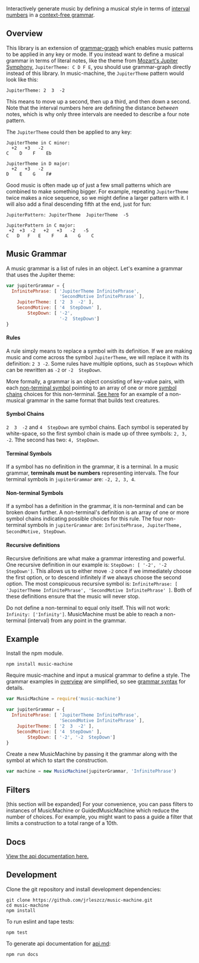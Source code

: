 Interactively generate music by defining a musical style in terms of [interval numbers](https://en.wikipedia.org/wiki/Interval_(music)#Number) in a [context-free grammar](https://en.wikipedia.org/wiki/Context-free_grammar).

## Overview

This library is an extension of [grammar-graph](https://www.npmjs.com/package/grammar-graph) which enables music patterns to be applied in any key or mode. If you instead want to define a musical grammar in terms of literal notes, like the theme from [Mozart's Jupiter Symphony](https://www.youtube.com/watch?v=SiX3z_fOR5k), `JupiterTheme: C D F E`, you should use grammar-graph directly instead of this library. In music-machine, the `JupiterTheme` pattern would look like this:
```
JupiterTheme: 2  3  -2
```
This means to move up a second, then up a third, and then down a second. Note that the interval numbers here are defining the distance *between* notes, which is why only three intervals are needed to describe a four note pattern.

The `JupiterTheme` could then be applied to any key:
```
JupiterTheme in C minor:
  +2   +3   -2
C    D    F    Eb

JupiterTheme in D major:
  +2   +3   -2
D    E    G    F#
```

Good music is often made up of just a few small patterns which are combined to make something bigger. For example, repeating `JupiterTheme` twice makes a nice sequence, so we might define a larger pattern with it. I will also add a final descending fifth at the end, just for fun:
```
JupiterPattern: JupiterTheme  JupiterTheme  -5

JupiterPattern in C major:
 +2  +3  -2   +2   +3   -2   -5
C   D   F   E    F    A    G    C
```



## Music Grammar
A music grammar is a list of rules in an object. Let's examine a grammar that uses the Jupiter theme:
```js
var jupiterGrammar = {
  InfinitePhrase: [ 'JupiterTheme InfinitePhrase',
                    'SecondMotive InfinitePhrase' ],
    JupiterTheme: [ '2  3  -2' ],
    SecondMotive: [ '4  StepDown' ],
        StepDown: [ '-2',
                    '-2  StepDown']
}
```

#### Rules
A rule simply means to replace a symbol with its definition. If we are making music and come across the symbol `JupiterTheme`, we will replace it with its definition: `2 3 -2`. Some rules have multiple options, such as `StepDown` which can be rewritten as `-2` or `-2  StepDown`.

More formally, a grammar is an object consisting of key-value pairs, with each [non-terminal symbol](https://github.com/jrleszcz/music-machine#non-terminal-symbols) pointing to an array of one or more [symbol chains](https://github.com/jrleszcz/music-machine#symbol-chains) choices for this non-terminal. [See here](https://github.com/jrleszcz/grammar-graph#grammar) for an example of a non-musical grammar in the same format that builds text creatures.

#### Symbol Chains
`2  3  -2` and `4  StepDown` are symbol chains. Each symbol is seperated by white-space, so the first symbol chain is made up of three symbols: `2, 3, -2`. Tthe second has two: `4, StepDown`.

#### Terminal Symbols
If a symbol has no definition in the grammar, it is a terminal. In a music grammar, **terminals must be numbers** representing intervals. The four terminal symbols in `jupiterGrammar` are: `-2, 2, 3, 4`.

#### Non-terminal Symbols
If a symbol has a definition in the grammar, it is non-terminal and can be broken down further. A non-terminal's definition is an array of one or more symbol chains indicating possible choices for this rule. The four non-terminal symbols in `jupiterGrammar` are: `InfinitePhrase, JupiterTheme, SecondMotive, StepDown`.

#### Recursive definitions
Recursive definitions are what make a grammar interesting and powerful. One recursive definition in our example is: `StepDown: [ '-2', '-2  StepDown']`. This allows us to either move `-2` once if we immediately choose the first option, or to descend infinitely if we always choose the second option. The most conspicuous recursive symbol is: `InfinitePhrase: [ 'JupiterTheme InfinitePhrase', 'SecondMotive InfinitePhrase' ]`.  Both of these definitions ensure that the music will never stop.

Do not define a non-terminal to equal only itself.  This will not work: `Infinity: ['Infinity']`. MusicMachine must be able to reach a non-terminal (interval) from any point in the grammar.


## Example

Install the npm module.
```
npm install music-machine
```

Require music-machine and input a musical grammar to define a style. The grammar examples in [overview](https://github.com/jrleszcz/music-machine#overview) are simplified, so see [grammar syntax](https://github.com/jrleszcz/grammar-graph#grammar) for details.
```js
var MusicMachine = require('music-machine')

var jupiterGrammar = {
  InfinitePhrase: [ 'JupiterTheme InfinitePhrase',
                    'SecondMotive InfinitePhrase' ],
    JupiterTheme: [ '2  3  -2' ],
    SecondMotive: [ '4  StepDown' ],
        StepDown: [ '-2', '-2  StepDown']
}
```
Create a new MusicMachine by passing it the grammar along with the symbol at which to start the construction.
```js
var machine = new MusicMachine(jupiterGrammar, 'InfinitePhrase')
```



## Filters
[this section will be expanded]
For your convenience, you can pass filters to instances of MusicMachine or GuidedMusicMachine which reduce the number of choices. For example, you might want to pass a guide a filter that limits a construction to a total range of a 10th.

## Docs
[View the api documentation here.](api.md)

## Development

Clone the git repository and install development dependencies:
```
git clone https://github.com/jrleszcz/music-machine.git
cd music-machine
npm install
```

To run eslint and tape tests:
```
npm test
```

To generate api documentation for [api.md](api.md):
```
npm run docs
```